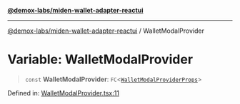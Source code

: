 [**@demox-labs/miden-wallet-adapter-reactui**](../README.md)

***

[@demox-labs/miden-wallet-adapter-reactui](../globals.md) / WalletModalProvider

# Variable: WalletModalProvider

> `const` **WalletModalProvider**: `FC`\<[`WalletModalProviderProps`](../interfaces/WalletModalProviderProps.md)\>

Defined in: [WalletModalProvider.tsx:11](https://github.com/demox-labs/miden-wallet-adapter/blob/945eae693dfd04e72f79c45431d1d0335907d921/packages/ui/src/WalletModalProvider.tsx#L11)
